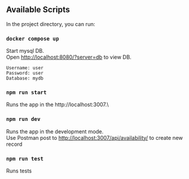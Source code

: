 
## Available Scripts

In the project directory, you can run:

### `docker compose up`

Start mysql DB.\
Open [http://localhost:8080/?server=db](http://localhost:8080/?server=db) to view DB.
```
Username: user
Password: user
Database: mydb
```

### `npm run start`

Runs the app in the http://localhost:3007.\


### `npm run dev`

Runs the app in the development mode.\
Use Postman post to [http://localhost:3007/api/availability/](http://localhost:3007/api/availability/) to create new record


### `npm run test`

Runs tests